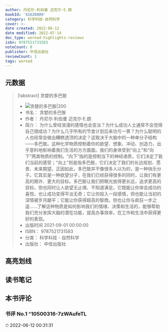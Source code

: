 ```yaml
---
author: 丹尼尔·利伯曼 迈克尔·E.朗
bookId: '41626009'
category: 科学科技-自然科学
cover: >-
date created: 2022-06-12
date modified: 2022-07-14
doc_type: weread-highlights-reviews
isbn: 9787521731583
noteCount: 0
publisher: 中信出版社
reviewCount: 1
tags: weread
---
```


## 元数据

> [!abstract] 贪婪的多巴胺
> - ![ 贪婪的多巴胺|200](https://wfqqreader-1252317822.image.myqcloud.com/cover/9/41626009/t7_41626009.jpg)
> - 书名： 贪婪的多巴胺
> - 作者： 丹尼尔·利伯曼 迈克尔·E.朗
> - 简介： 为什么曾经浪漫的感情也会变淡？为什么成功人士通常不会觉得自己很成功？为什么几乎所有的节食计划后来功亏一篑？为什么聪明的人也经常会做出糟糕透顶的决定？这取决于大脑中的一种单分子结构——多巴胺。这种化学物质控制着你的欲望、想象、冲动、创造力，出乎意料地影响着我们生活的方方面面。我们的身体受到“向上”和“向下”两类物质的控制。“向下”指的是控制当下的神经递质，它们决定了我们当前的感受；“向上”则是指多巴胺，它们决定了我们的长远规划、愿景、未来期望。正因如此，多巴胺并不像很多人以为的，是一种快乐分子。它其实是一种欲望分子，在我们已经获得很多的同时，让我们有更高的期许、更大的目标。多巴胺让我们把眼光放得更长远，追求更高的目标，但也同时让人欲望无止境、不知道满足。它既能让你体会成功的喜悦，也让成功变得平淡无奇；它让你投入一段感情，但也能让当初的深情被岁月磨平；它能让你获得超高的智商，但也让你与疯狂一步之遥……了解这种物质是如何影响我们的情绪、决策和生活的，能够帮助我们充分发挥大脑的潜在功能，提高办事效率，在工作和生活中获得更好的表现。
> - 出版时间 2021-09-01 00:00:00
> - ISBN： 9787521731583
> - 分类： 科学科技 - 自然科学
> - 出版社： 中信出版社

## 高亮划线

## 读书笔记

## 本书评论

### 书评 No.1 ^10500316-7zWAufeTL

⏱ 2022-06-12 00:31:31

